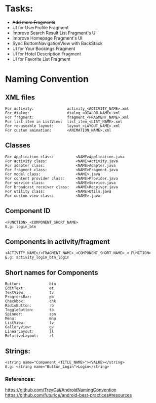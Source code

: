 # Tasks:
- ~~Add more Fragments~~
- UI for UserProfile Fragment
- Improve Search Result List Fragment's UI
- Improve Homepage Fragment's UI
- Sync BottomNavigationView with BackStack
- UI for Your Bookings Fragment 
- UI for Hotel Description Fragment
- UI for Favorite List Fragment

# Naming Convention

## XML files
```
For activity:               activity_<ACTIVITY_NAME>.xml        
For dialog:                 dialog_<DIALOG_NAME>.xml        
For fragment:               fragment_<FRAGMENT_NAME>.xml     
For list item in ListView:  list_item_<LIST_NAME>.xml    
For re-useable layout:      layout_<LAYOUT_NAME>.xml   
For custom animation:       <ANIMATION_NAME>.xml   
```
## Classes
```
For Application class:          <NAME>Application.java  
For activity class:             <NAME>Activity.java
For adapter class:              <NAME>Adapter.java
For fragment class:             <NAME>Fragment.java
For model class:                <NAME>.java
For content provider class:     <NAME>Provider.java
For service class:              <NAME>Service.java
For broadcast receiver class:   <NAME>Receiver.java
For utility class:              <NAME>Utils.java
For custom view class:          <NAME>.java
```
## Component ID
```
<FUNCTION>_<COMPONENT_SHORT_NAME>
E.g: login_btn
```
## Components in activity/fragment
```
<ACTIVITY_NAME>/<FRAGMENT_NAME>_<COMPONENT_SHORT_NAME>_< FUNCTION>
E.g: activity_login_btn_login   
```

## Short names for Components
```
Button:             btn
EditText:           et
TextView:           tv
ProgressBar:        pb
Checkbox:           chk
RadioButton:        rb
ToggleButton:       tb
Spinner:            spn
Menu:               mnu
ListView:           lv
GalleryView:        gv
LinearLayout:       ll
RelativeLayout:     rl
```
## Strings:
```
<string name="Component_<TITLE_NAME>"><VALUE></string>
E.g: <string name="Button_Login">Login</string>
```


### References:
https://github.com/TreyCai/AndroidNamingConvention <br>
https://github.com/futurice/android-best-practices#resources
